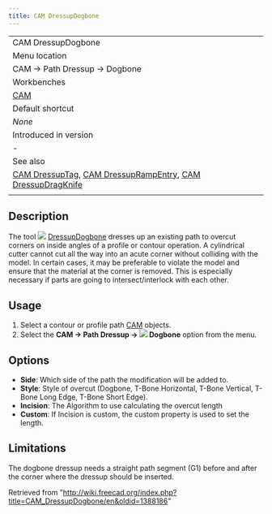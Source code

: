 ```yaml
---
title: CAM DressupDogbone
---
```


|                                                                                                                                                                                                |
| ---------------------------------------------------------------------------------------------------------------------------------------------------------------------------------------------- |
| CAM DressupDogbone                                                                                                                                                                             |
| Menu location                                                                                                                                                                                  |
| CAM → Path Dressup → Dogbone                                                                                                                                                                   |
| Workbenches                                                                                                                                                                                    |
| [CAM](/CAM_Workbench "CAM Workbench")                                                                                                                                                          |
| Default shortcut                                                                                                                                                                               |
| _None_                                                                                                                                                                                         |
| Introduced in version                                                                                                                                                                          |
| -                                                                                                                                                                                              |
| See also                                                                                                                                                                                       |
| [CAM DressupTag](/CAM_DressupTag "CAM DressupTag"), [CAM DressupRampEntry](/CAM_DressupRampEntry "CAM DressupRampEntry"), [CAM DressupDragKnife](/CAM_DressupDragKnife "CAM DressupDragKnife") |
|                                                                                                                                                                                                |

## Description

The tool ![](/images/CAM_DressupDogbone.svg) [DressupDogbone](/CAM_DressupDogbone "CAM DressupDogbone") dresses up an existing path to overcut corners on inside angles of a profile or contour operation. A cylindrical cutter cannot cut all the way into an acute corner without colliding with the model. In certain cases, it may be preferable to violate the model and ensure that the material at the corner is removed. This is especially necessary if parts are going to intersect/interlock with each other.

## Usage

1. Select a contour or profile path [CAM](/CAM_Workbench "CAM Workbench") objects.
2. Select the **CAM → Path Dressup → ![](/images/CAM_DressupDogbone.svg) Dogbone** option from the menu.

## Options

- **Side**: Which side of the path the modification will be added to.
- **Style**: Style of overcut (Dogbone, T-Bone Horizontal, T-Bone Vertical, T-Bone Long Edge, T-Bone Short Edge).
- **Incision**: The Algorithm to use calculating the overcut length
- **Custom**: If Incision is custom, the custom property is used to set the length.

## Limitations

The dogbone dressup needs a straight path segment (G1) before and after the corner where the dressup should be inserted.

Retrieved from "<http://wiki.freecad.org/index.php?title=CAM_DressupDogbone/en&oldid=1388186>"
